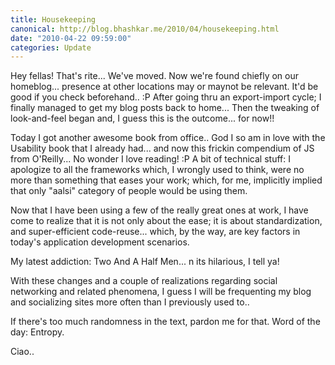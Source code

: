 ```yaml
---
title: Housekeeping
canonical: http://blog.bhashkar.me/2010/04/housekeeping.html
date: "2010-04-22 09:59:00"
categories: Update
---
```

Hey fellas! That's rite... We've moved. Now we're found chiefly on our homeblog... presence at other locations may or maynot be relevant. It'd be good if you check beforehand.. :P<span class="more"></span>
After going thru an export-import cycle; I finally managed to get my blog posts back to home... Then the tweaking of look-and-feel began and, I guess this is the outcome... for now!!

Today I got another awesome book from office.. God I so am in love with the Usability book that I already had... and now this frickin compendium of JS from O'Reilly... No wonder I love reading! :P
A bit of technical stuff: I apologize to all the frameworks which, I wrongly used to think, were no more than something that eases your work; which, for me, implicitly implied that only "aalsi" category of people would be using them.

Now that I have been using a few of the really great ones at work, I have come to realize that it is not only about the ease; it is about standardization, and super-efficient code-reuse... which, by the way, are key factors in today's application development scenarios.

My latest addiction: Two And A Half Men... n its hilarious, I tell ya!

With these changes and a couple of realizations regarding social networking and related phenomena, I guess I will be frequenting my blog and socializing sites more often than I previously used to..

If there's too much randomness in the text, pardon me for that. Word of the day: Entropy.

Ciao..